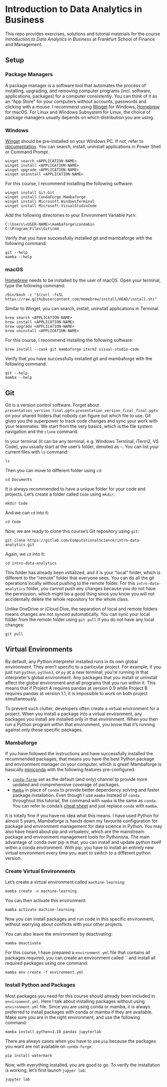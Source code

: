 # Introduction to Data Analytics in Business

This repo provides exercises, solutions and tutorial materials for the
course *Introduction to Data Analytics in Business* at Frankfurt School
of Finance and Management.

## Setup

### Package Managers

A package manager is a software tool that automates the process of
installing, upgrading, and removing computer programs (incl. software,
applications, packages) for a computer consistently. You can think of it
as an “App Store” for your computers without accounts, passwords and
clicking with a mouse. I recommend using
[Winget](https://docs.microsoft.com/en-us/windows/package-manager/winget/)
for Windows, [Homebrew](https://brew.sh/) for macOS. For Linux and
Windows Subsystem for Linux, the choice of package managers usually
depends on which distribution you are using.

### Windows

[Winget](https://docs.microsoft.com/en-us/windows/package-manager/winget/)
should be pre-installed on your Windows PC. If not, refer to
[documentation](https://docs.microsoft.com/en-us/windows/package-manager/winget/).
You can search, install, uninstall applications in Power Shell or
Command Prompt.

    winget search <APPLICATION-NAME>
    winget install <APPLICATION-NAME>
    winget upgrade <APPLICATION-NAME>
    winget uninstall <APPLICATION-NAME>

For this course, I recommend installing the following software:

    winget install Git.Git
    winget install CondaForge.Mambaforge
    winget install Microsoft.WindowsTerminal
    winget install Microsoft.VisualStudioCode

Add the following directories to your Environment Variable `Path`:

    C:\Users\<USER-NAME>\mambaforge\condabin
    C:\Program Files\Git\cmd

Verify that you have successfully installed git and mambaforge with the
following command:

    git --help
    mamba --help

### macOS

[Homebrew](https://brew.sh/) needs to be installed by the user of macOS.
Open your terminal, type the following command:

    /bin/bash -c "$(curl -fsSL https://raw.githubusercontent.com/Homebrew/install/HEAD/install.sh)"

Similar to Winget, you can search, install, uninstall applications in
Terminal.

    brew search <APPLICATION-NAME>
    brew install <APPLICATION-NAME>
    brew upgrade <APPLICATION-NAME>
    brew uninstall <APPLICATION-NAME>

For this course, I recommend installing the following software:

    brew install --cask git mambaforge iterm2 visual-studio-code

Verify that you have successfully installed git and mambaforge with the
following command:

    git --help
    mamba --help

## Git

Git is a version control software. Forget about
`presentation_version_final.pptx`
`presentation_version_final_final.pptx` on your shared folders that
nobody can figure out which file to use. Git gives you the superpower to
track code changes and sync your work with your teammates. We start from
the very basics, which is the file system navigation and the `clone`
command.

In your terminal (it can be any terminal, e.g. Windows Terminal, iTerm2,
VS Code), you usually start at the user’s folder, denoted as `~`. You
can list your current files with `ls` command:

    ls

Then you can move to different folder using `cd`:

    cd Documents

It is always recommended to have a unique folder for your code and
projects. Let’s create a folder called `Code` using `mkdir`:

    mkdir Code

And we can `cd` into it:

    cd Code

Now, we are ready to clone this course’s Git repository using `git`:

    git clone https://gitlab.com/ComputationalScience/intro-data-analytics.git

Again, we `cd` into it:

    cd intro-data-analytics

This folder has already been initialized, and it is your “local” folder,
which is different to the “remote” folder that everyone sees. You can do
all the git operations locally without pushing to the remote folder. For
this `intro-data-analytics` folder, you cannot push any changes because
you do not have the permission, which might be a good thing since you
know you will not accidentally delete the whole repository for the whole
class.

Unlike OneDrive or iCloud Dive, the separation of local and remote
folders means changes are not synced automatically. You can sync your
local folder from the remote folder using `git pull` if you do not have
any local changes:

    git pull

## Virtual Environments

By default, any Python interpreter installed runs in its own global
environment. They aren’t specific to a particular project. For example,
if you just run `python`, `python3`, or `py` at a new terminal, you’re
running in that interpreter’s global environment. Any packages that you
install or uninstall affect the global environment and all programs that
you run within it. This means that if Project A requires pandas at
version 0.9 while Project B requires pandas at version 1.1, it is
impossible to work on both project simultaneously.

To prevent such clutter, developers often create a virtual environment
for a project. When you install a package into a virtual environment,
any packages you install are installed only in that environment. When
you then run a Python program within that environment, you know that
it’s running against only those specific packages.

### Mambaforge

If you have followed the instructions and have successfully installed
the recommended packages, that means you have the best Python package
and environment manager on your computer, which is great! Mambaforge is
basically [miniconda](https://docs.conda.io/en/latest/miniconda.html)
with the following features pre-configured:

-   [`conda-forge`](https://conda-forge.org/) set as the default (and
    only) channel tp provide more updated and comprehensive coverage of
    packages.
-   [`Mamba`](https://github.com/mamba-org/mamba) in place of `conda` to
    provide better dependency solving and faster package installation.
    Even though I use `mamba` instead of `conda` throughout this
    tutorial, the command with `mamba` is the same as `conda`. You can
    refer to conda’s [cheat
    sheet](https://docs.conda.io/projects/conda/en/latest/_downloads/843d9e0198f2a193a3484886fa28163c/conda-cheatsheet.pdf)
    and just replace `conda` with `mamba`.

It is totally fine if you have no idea what this means. I have used
Python for almost 5 years, Mambaforge is hands down my favourite
configuration for package and environment management for data science in
Python. You may also have heard about pip and virtualenv, which are the
mainstream package and environment management tools for Pythonista. The
main advantage of conda over pip is that, you can install and update
python itself within a conda environment. With pip, you have to install
an entirely new virtual environment every time you want to switch to a
different python version.

### Create Virtual Environments

Let’s create a virtual environment called `machine-learning`:

    mamba create -n machine-learning

You can then activate this environment:

    mamba activate machine-learning

Now you can install packages and run code in this specific environment,
without worrying about conflicts with your other projects.

You can also leave the environment by deactivating:

    mamba deactivate

For this course, I have prepared a `environment.yml` file that contains
all packages required, you can create an environment called \`\` and
install all required packages using one command:

    mamba env create -f environment.yml

### Install Python and Packages

Most packages you need for this course should already been included in
`environment.yml`. Here I talk about installing packages without using
`environment.yml` file. Since you are using conda or mamba, it is always
preferred to install packages with conda or mamba if they are available.
Make sure you are in the right environment, and use the following
command:

    mamba install python=3.10 pandas jupyterlab

There are always cases when you have to use `pip` because the packages
you want are not available on `conda-forge`:

    pip install watermark

Now, with everything installed, you are good to go. To verify the
installation is working, let’s first launch `jupyer lab`:

    jupyter lab